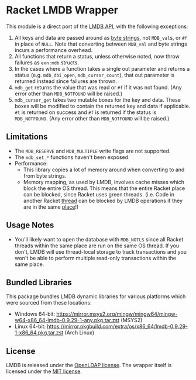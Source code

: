 # Racket LMDB Wrapper

This module is a direct port of the [LMDB API](http://www.lmdb.tech/doc), with the following exceptions:

1. All keys and data are passed around as [byte strings](https://docs.racket-lang.org/reference/bytestrings.html), not `MDB_val`s, or `#f` in place of `NULL`.
   Note that converting between `MDB_val` and byte strings incurs a performance overhead.
2. All functions that return a status, unless otherwise noted, now throw failures as `exn:mdb` structs.
3. In the cases where a function takes a single out parameter and returns a status (e.g. `mdb_dbi_open`, `mdb_cursor_count`), that out parameter is returned instead since failures are thrown.
4. `mdb_get` returns the value that was read or `#f` if it was not found.
   (Any error other than `MDB_NOTFOUND` will be raised.)
5. `mdb_cursor_get` takes two mutable boxes for the key and data.
   These boxes will be modified to contain the returned key and data if applicable.
   `#t` is returned on success and `#f` is returned if the status is `MDB_NOTFOUND`.
   (Any error other than `MDB_NOTFOUND` will be raised.)

## Limitations

* The `MDB_RESERVE` and `MDB_MULTIPLE` write flags are not supported.
* The `mdb_set_*` functions haven't been exposed.
* Performance:
  * This library copies a lot of memory around when converting to and from byte strings.
  * Memory mapping, as used by LMDB, involves cache misses which block the entire OS thread.
    This means that the entire Racket place can be blocked, since Racket uses green threads.
    (i.e. Code in another Racket [thread](https://docs.racket-lang.org/reference/threads.html) can be blocked by LMDB operations if they are in the same [place](https://docs.racket-lang.org/reference/places.html)!)

## Usage Notes

* You'll likely want to open the database with `MDB_NOTLS` since all Racket threads within the same place are run on the same OS thread.
  If you don't, LMDB will use thread-local storage to track transactions and you won't be able to perform multiple read-only transactions within the same place.

## Bundled Libraries

This package bundles LMDB dynamic libraries for various platforms which were sourced from these locations:

* Windows 64-bit: https://mirror.msys2.org/mingw/mingw64/mingw-w64-x86_64-lmdb-0.9.29-1-any.pkg.tar.zst (MSYS2)
* Linux 64-bit: https://mirror.pkgbuild.com/extra/os/x86_64/lmdb-0.9.29-1-x86_64.pkg.tar.zst (Arch Linux)

## License

LMDB is released under the [OpenLDAP license](libs/lmdb-license.txt).
The wrapper itself is licensed under the [MIT license](LICENSE.txt).
